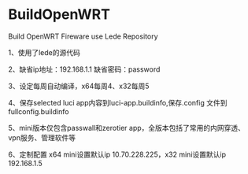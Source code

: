 # BuildOpenWRT
Build OpenWRT Fireware use Lede Repository

1、使用了lede的源代码

2、缺省ip地址：192.168.1.1  缺省密码：password

3、设定每周自动编译，x64每周4、x32每周5

4、保存selected luci app内容到luci-app.buildinfo,保存.config 文件到fullconfig.buildinfo

5、mini版本仅包含passwall和zerotier app，全版本包括了常用的内网穿透、vpn服务、管理软件等

6、定制配置 x64 mini设置默认ip 10.70.228.225，x32 mini设置默认ip 192.168.1.5
